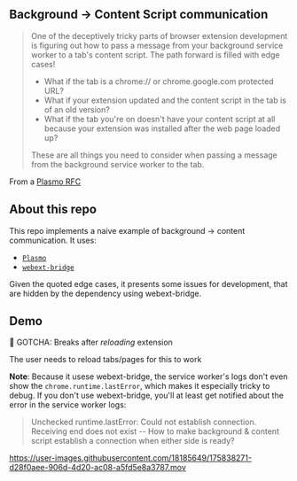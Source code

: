 ## Background -> Content Script communication
> One of the deceptively tricky parts of browser extension development is figuring out how to pass a message from your background service worker to a tab's content script.
> The path forward is filled with edge cases!
> - What if the tab is a chrome:// or chrome.google.com protected URL?
> - What if your extension updated and the content script in the tab is of an old version?
> - What if the tab you're on doesn't have your content script at all because your extension was installed after the web page loaded up?
> 
> These are all things you need to consider when passing a message from the background service worker to the tab.

From a [Plasmo RFC](https://github.com/PlasmoHQ/plasmo/issues/76)

## About this repo
This repo implements a naive example of background -> content communication.
It uses:
- [`Plasmo`](https://github.com/PlasmoHQ/plasmo)
- [`webext-bridge`](https://github.com/antfu/webext-bridge)

Given the quoted edge cases, it presents some issues for development, that are hidden by the dependency using webext-bridge.

## Demo
🚨 GOTCHA: Breaks after _reloading_ extension

The user needs to reload tabs/pages for this to work
 
**Note**: Because it usese webext-bridge, the service worker's logs don't even show the `chrome.runtime.lastError`, which makes it especially tricky to debug.
If you don't use webext-bridge, you'll at least get notified about the error in the service worker logs:

> Unchecked runtime.lastError: Could not establish connection. Receiving end does not exist -- How to make background & content script establish a connection when either side is ready?

https://user-images.githubusercontent.com/18185649/175838271-d28f0aee-906d-4d20-ac08-a5fd5e8a3787.mov

